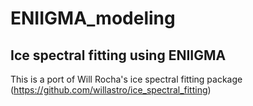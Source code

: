 # ENIIGMA_modeling
Ice spectral fitting using ENIIGMA
---
This is a port of Will Rocha's ice spectral fitting package (https://github.com/willastro/ice_spectral_fitting)
